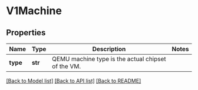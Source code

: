 # V1Machine

## Properties
Name | Type | Description | Notes
------------ | ------------- | ------------- | -------------
**type** | **str** | QEMU machine type is the actual chipset of the VM. | 

[[Back to Model list]](../README.md#documentation-for-models) [[Back to API list]](../README.md#documentation-for-api-endpoints) [[Back to README]](../README.md)


